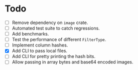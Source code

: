 # Todo

- [ ] Remove dependency on `image` crate.
- [ ] Automated test suite to catch regressions.
- [ ] Add benchmarks.
- [ ] Test the performance of different `FilterType`.
- [ ] Implement column hashes.
- [x] Add CLI to pass local files.
- [ ] Add CLI for pretty printing the hash bits.
- [ ] Allow passing in array bytes and base64 encoded images.
